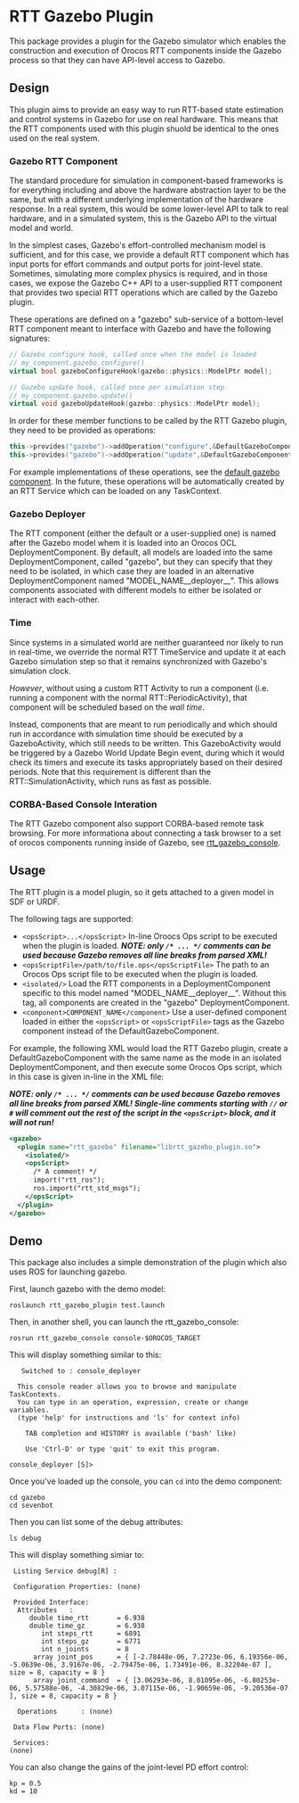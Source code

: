 RTT Gazebo Plugin
=================

This package provides a plugin for the Gazebo simulator which enables the
construction and execution of Orocos RTT components inside the Gazebo process so
that they can have API-level access to Gazebo. 


## Design

This plugin aims to provide an easy way to run RTT-based state estimation and
control systems in Gazebo for use on real hardware. This means that the RTT
components used with this plugin shuold be identical to the ones used on the
real system. 

### Gazebo RTT Component

The standard procedure for simulation in component-based frameworks is for
everything including and above the hardware abstraction layer to be the same,
but with a different underlying implementation of the hardware response. In a
real system, this would be some lower-level API to talk to real hardware, and in
a simulated system, this is the Gazebo API to the virtual model and world. 

In the simplest cases, Gazebo's effort-controlled mechanism model is sufficient,
and for this case, we provide a default RTT component which has input ports for
effort commands and output ports for joint-level state. Sometimes, simulating
more complex physics is required, and in those cases, we expose the Gazebo C++
API to a user-supplied RTT component that provides two special RTT operations
which are called by the Gazebo plugin.

These operations are defined on a "gazebo" sub-service of a bottom-level RTT
component meant to interface with Gazebo and have the following signatures:

```cpp
// Gazebo configure hook, called once when the model is loaded
// my_component.gazebo.configure()
virtual bool gazeboConfigureHook(gazebo::physics::ModelPtr model);

// Gazebo update hook, called once per simulation step
// my_component.gazebo.update()
virtual void gazeboUpdateHook(gazebo::physics::ModelPtr model);
```

In order for these member functions to be called by the RTT Gazebo plugin, they
need to be provided as operations:

```cpp
this->provides("gazebo")->addOperation("configure",&DefaultGazeboComponent::gazeboConfigureHook,this,RTT::ClientThread);
this->provides("gazebo")->addOperation("update",&DefaultGazeboComponent::gazeboUpdateHook,this,RTT::ClientThread);
```

For example implementations of these operations, see the [default gazebo
component](src/default_gazebo_component.cpp). In the future, these operations
will be automatically created by an RTT Service which can be loaded on any
TaskContext.

### Gazebo Deployer

The RTT component (either the default or a user-supplied one) is named after the
Gazebo model whem it is loaded into an Orocos OCL DeploymentComponent. By
default, all models are loaded into the same DeploymentComponent, called
"gazebo", but they can specify that they need to be isolated, in which case they
are loaded in an alternative DeploymentComponent named
"MODEL\_NAME\_\_deployer\_\_". This allows components associated with different
models to either be isolated or interact with each-other.
 
### Time

Since systems in a simulated world are neither guaranteed nor likely to run in
real-time, we override the normal RTT TimeService and update it at each Gazebo
simulation step so that it remains synchronized with Gazebo's simulation clock.

*However*, without using a custom RTT Activity to run a component (i.e. running a
component with the normal RTT::PeriodicActivity), that component will be
scheduled based on the *wall time*. 

Instead, components that are meant to run periodically and which should run in
accordance with simulation time should be executed by a GazeboActivity, which
still needs to be written. This GazeboActivity would be triggered by a Gazebo
World Update Begin event, during which it would check its timers and execute its
tasks appropriately based on their desired periods. Note that this requirement
is different than the RTT::SimulationActivity, which runs as fast as possible. 

### CORBA-Based Console Interation

The RTT Gazebo component also support CORBA-based remote task browsing. For more
informationa about connecting a task browser to a set of orocos components
running inside of Gazebo, see [rtt\_gazebo\_console](../rtt_gazebo_console).

## Usage

The RTT plugin is a model plugin, so it gets attached to a given model in SDF or
URDF. 

The following tags are supported:
* `<opsScript>...</opsScript>` In-line Oroocs Ops script to be executed when the
  plugin is loaded. ***NOTE: only `/* ... */` comments can be used because
  Gazebo removes all line breaks from parsed XML!*** 
* `<opsScriptFile>/path/to/file.ops</opsScriptFile>` The path to an Orocos Ops
  script file to be executed when the plugin is loaded.
* `<isolated/>` Load the RTT components in a DeploymentComponent specific to
  this model named "MODEL\_NAME\_\_deployer\_\_". Without this tag, all
  components are created in the "gazebo" DeploymentComponent.
* `<component>COMPONENT_NAME</component>` Use a user-defined component loaded in
  either the `<opsScript>` or `<opsScriptFile>` tags as the Gazebo component
  instead of the DefaultGazeboComponent.

For example, the following XML would load the RTT Gazebo plugin, create a
DefaultGazeboComponent with the same name as the mode in an isolated
DeploymentComponent, and then execute some Orocos Ops script, which in this case
is given in-line in the XML file:

***NOTE: only `/* ... */` comments can be used because Gazebo removes all line
breaks from parsed XML! Single-line comments starting with `//` or `#` will
comment out the rest of the script in the `<opsScript>` block, and it will not
run!***

```xml
<gazebo>
  <plugin name="rtt_gazebo" filename="librtt_gazebo_plugin.so">
    <isolated/>
    <opsScript>
      /* A comment! */
      import("rtt_ros");
      ros.import("rtt_std_msgs");
    </opsScript>
  </plugin>
</gazebo>
```

## Demo

This package also includes a simple demonstration of the plugin which also uses
ROS for launching gazebo.

First, launch gazebo with the demo model:
```shell
roslaunch rtt_gazebo_plugin test.launch
```

Then, in another shell, you can launch the rtt\_gazebo\_console:
```shell
rosrun rtt_gazebo_console console-$OROCOS_TARGET
```

This will display something similar to this:
```shell
   Switched to : console_deployer

  This console reader allows you to browse and manipulate TaskContexts.
  You can type in an operation, expression, create or change variables.
  (type 'help' for instructions and 'ls' for context info)

    TAB completion and HISTORY is available ('bash' like)

    Use 'Ctrl-D' or type 'quit' to exit this program.

console_deployer [S]> 
```

Once you've loaded up the console, you can `cd` into the demo component:
```shell
cd gazebo
cd sevenbot
```

Then you can list some of the debug attributes:
```
ls debug
```

This will display something simiar to:
```shell
 Listing Service debug[R] :

 Configuration Properties: (none)

 Provided Interface:
  Attributes   : 
     double time_rtt       = 6.938               
     double time_gz        = 6.938               
        int steps_rtt      = 6891                
        int steps_gz       = 6771                
        int n_joints       = 8                   
      array joint_pos      = { [-2.78448e-06, 7.2723e-06, 6.19356e-06, -5.0639e-06, 3.9167e-06, -2.79475e-06, 1.73491e-06, 8.32204e-07 ], size = 8, capacity = 8 }
      array joint_command  = { [3.06293e-06, 8.01095e-06, -6.80253e-06, 5.57588e-06, -4.30829e-06, 3.07115e-06, -1.90659e-06, -9.20536e-07 ], size = 8, capacity = 8 }

  Operations      : (none)

 Data Flow Ports: (none)

 Services: 
(none)
```

You can also change the gains of the joint-level PD effort control:
```
kp = 0.5
kd = 10
```
